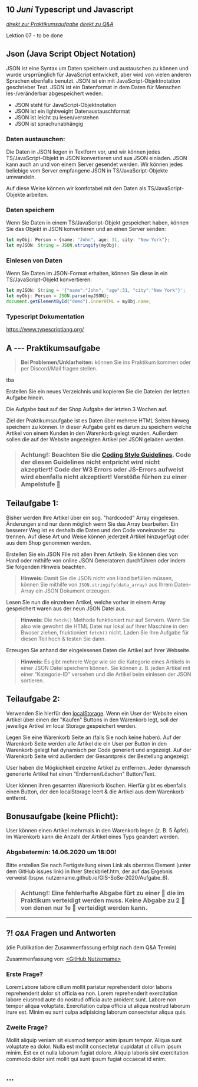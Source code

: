 ## **10 _Juni_** Typescript und Javascript

*[direkt zur Praktikumsaufgabe](#a--praktikumsaufgabe)*
*[direkt zu Q&A](#-qa-fragen-und-antworten)*

Lektion 07 - to be done


## Json (Java Script Object Notation)

JSON ist eine Syntax um Daten speichern und austauschen zu können und wurde ursprrünglich für JavaScript entwickelt, aber wird von vielen anderen Sprachen ebenfalls benutzt. JSON ist ein mit JavaScript-Objektnotation geschrieber Text. JSON ist ein Datenformat in dem Daten für Menschen les-/veränderbar abgespeichert weden.

- JSON steht für JavaScript-Objektnotation
- JSON ist ein lightweight Datenaustauschformat
- JSON ist leicht zu lesen/verstehen
- JSON ist sprachunabhängig

### Daten austauschen: 
Die Daten in JSON liegen in Textform vor, und wir können jedes TS/JavaScript-Objekt in JSON konvertieren und aus JSON einladen. JSON kann auch an und von einem Server gesendet werden. Wir können jedes beliebige vom Server empfangene JSON in TS/JavaScript-Objekte umwandeln.

Auf diese Weise können wir komfotabel mit den Daten als TS/JavaScript-Objekte arbeiten.

### Daten speichern
Wenn Sie Daten in einem TS/JavaScript-Objekt gespeichert haben, können Sie das Objekt in JSON konvertieren und an einen Server senden:

```TypeScript
let myObj: Person = {name: "John", age: 31, city: "New York"};
let myJSON: String = JSON.stringify(myObj);
```

### Einlesen von Daten
Wenn Sie Daten im JSON-Format erhalten, können Sie diese in ein TS/JavaScript-Objekt konvertieren:

```TypeScript
let myJSON: String = '{"name":"John", "age":31, "city":"New York"}';
let myObj: Person = JSON.parse(myJSON);
document.getElementById("demo").innerHTML = myObj.name;
```


### Typescript Dokumentation

https://www.typescriptlang.org/

## **A _---_** Praktikumsaufgabe

>**Bei Problemen/Unklarheiten:** können Sie ins Praktikum kommen oder per Discord/Mail fragen stellen.

tba

Erstellen Sie ein neues Verzeichnis und kopieren Sie die Dateien der letzten Aufgabe hinein. 

Die Aufgabe baut auf der Shop Aufgabe der letzten 3 Wochen auf. 

Ziel der Praktikumsaufgabe ist es Daten über mehrere HTML Seiten hinweg speichern zu können. In dieser Aufgabe geht es darum zu speichern welche Artikel von einem Kunden in den Warenkorb gelegt wurden. Außerdem sollen die auf der Website angezeigten Artikel per JSON geladen werden. 

>### **Achtung!:** Beachten Sie die [<ins>Coding Style Guidelines</ins>](https://hs-furtwangen.github.io/GIS-SoSe-2020/codingstyle/). Code der diesen Guidelines nicht entpricht wird nicht akzeptiert! Code der W3 Errors oder JS-Errors aufweist wird ebenfalls nicht akzeptiert! Verstöße fürhen zu einer Ampelstufe 🚦

## Teilaufgabe 1:

Bisher werden Ihre Artikel über ein sog. "hardcoded" Array eingelesen. Änderungen sind nur dann möglich wenn Sie das Array bearbeiten. Ein besserer Weg ist es deshalb die Daten und den Code voneinander zu trennen. Auf diese Art und Weise können jederzeit Artikel hinzugefügt oder aus dem Shop genommen werden.

Erstellen Sie ein JSON File mit allen Ihren Artikeln. Sie können dies von Hand oder mithilfe von online JSON Generatoren durchführen oder indem Sie folgenden Hinweis beachten.

>**Hinweis:** Damit Sie die JSON nicht von Hand befüllen müssen, können Sie mithilfe von `JSON.stringify(data_array)` aus Ihrem Daten-Array ein JSON Dokument erzeugen.

Lesen Sie nun die einzelnen Artikel, welche vorher in einem Array gespeichert waren aus der neun JSON Datei aus. 

>**Hinweis:** Die `fetch()` Methode funktioniert nur auf Servern. Wenn Sie also wie gewohnt die HTML Datei nur lokal auf Ihrer Maschine in den Bwoser ziehen, fnuktioniert `fetch()` nicht. Laden Sie Ihre Aufgabe für diesen Teil hoch & testen Sie dann.

Erzeugen Sie anhand der eingelesenen Daten die Artikel auf Ihrer Webseite.

>**Hinweis:** Es gibt mehrere Wege wie sie die Kategorie eines Artikels in einer JSON Datei speichern können. Sie können z. B. jeden Artikel mit einer "Kategorie-ID" versehen und die Artikel beim einlesen der JSON sortieren.

## Teilaufgabe 2:

Verwenden Sie hierfür den [localStorage](https://www.w3schools.com/jsref/prop_win_localstorage.asp). Wenn ein User der Website einen Artikel über einen der "Kaufen" Buttons in den Warenkorb legt, soll der jeweilige Artikel im local Storage gespeichert werden. 

Legen Sie eine Warenkorb Seite an (falls Sie noch keine haben). Auf der Warenkorb Seite werden alle Artikel die  ein User per Button in den Warenkorb gelegt hat dynamisch per Code generiert und angezeigt. Auf der Warenkorb Seite wird außerdem der Gesamtpreis der Bestellung angezeigt. 

User haben die Mögkichkeit einzelne Artikel zu entfernen. Jeder dynamisch generierte Artikel hat einen "Entfernen/Löschen" Button/Text.

User können ihren gesamten Warenkorb löschen. Hierfür gibt es ebenfalls einen Button, der den localStorage leert & die Artikel aus dem Warenkorb entfernt. 

## Bonusaufgabe (keine Pflicht):

User können einen Artikel mehrmals in den Warenkorb legen (z. B. 5 Äpfel). Im Warenkorb kann die Anzahl der Artikel eines Typs geändert werden.


### **Abgabetermin: 14.06.2020 um 18:00!**

Bitte erstellen Sie nach Fertigstellung einen Link als oberstes Element (unter dem GitHub issues link) in Ihrer Steckbrief.htm, der auf das Ergebnis verweist (bspw. nutzername.github.io/GIS-SoSe-2020/Aufgabe_6).

>### **Achtung!:** Eine fehlerhafte Abgabe fürt zu einer 🚦 die **im Praktikum** verteidigt werden muss. Keine Abgabe zu 2 🚦 von denen nur 1e 🚦 verteidigt werden kann.

---

## **?! _<small>Q&A</small>_** Fragen und Antworten

(die Publikation der Zusammenfassung erfolgt nach dem Q&A Termin)

Zusammenfassung von: [&lt;GitHub Nutzername&gt;](https://github.com/link-zu-github-profil)

### Erste Frage?
LoremLabore labore cillum mollit pariatur reprehenderit dolor laboris reprehenderit dolor sit officia ea non. Lorem reprehenderit exercitation labore eiusmod aute do nostrud officia aute proident sunt. Labore non tempor aliqua voluptate. Exercitation culpa officia ut aliqua nostrud laborum irure est. Minim eu sunt culpa adipisicing laborum consectetur aliqua quis.

### Zweite Frage?
Mollit aliquip veniam sit eiusmod tempor anim ipsum tempor. Aliqua sunt voluptate ea dolor. Nulla est mollit consectetur cupidatat ut cillum ipsum minim. Est ex et nulla laborum fugiat dolore. Aliquip laboris sint exercitation commodo dolor sint mollit qui sunt ipsum fugiat occaecat id enim.

## ...
